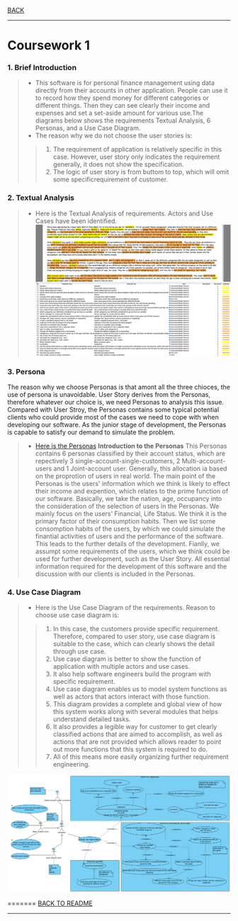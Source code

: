 [BACK](../README.md)
***
# Coursework 1
### 1. Brief Introduction
> - This software is for personal finance management using data directly from their accounts in other application. People can use it to record how they spend money for different categories or different things. Then they can see clearly their income and expenses and set a set-aside amount for various use.The diagrams below shows the requirements Textual Analysis, 6 Personas, and a Use Case Diagram.
> - The reason why we do not choose the user stories is:  
> >  1. The requirement of application is relatively specific in this case.  However, user story only indicates the requirement generally, it does not show the specification.  
> >  2. The logic of user story is from buttom to top, which will omit some specificrequirement of customer.


### 2. Textual Analysis
>- Here is the Textual Analysis of requirements. Actors and Use Cases have been identified.
![Textual Analysis](/images/CW1TA.png)

### 3. Persona

The reason why we choose Personas is that amont all the three chioces, the use of persona is unavoidable.
User Story derives from the Personas, therefore whatever our choice is, we need Personas to analysis this issue.
Compared with User Stroy, the Personas contains some typical potential clients who could provide most of the cases we need to cope with when developing our software.
As the junior stage of development, the Personas is capable to satisfy our demand to simulate the problem. 

>- [Here is the Personas](/docs/cw1_personas.md)
**Introduction to the Personas**
This Personas contains 6 personas classified by their account status, which are repectively 3 single-account-single-customers, 2 Multi-account-users and 1 Joint-account user.
Generally, this allocation ia based on the proprotion of users in real world.
The main point of the Personas is the users' information which we think is likely to effect their income and expention, 
which relates to the prime function of our software.
Basically, we take the nation, age, occupancy into the consideration of the selection of users in the Personas.
We mainly focus on the users' Financial, Life Status. We think it is the primary factor of their consumption habits.
Then we list some consomption habits of the users, by which we could simulate the finantial activities of users and the performance of the software.
This leads to the further details of the development. 
Fianlly, we assumpt some requirements of the users, which we think could be used for further development, such as the User Story.
All essential information required for the development of this software and the discussion with our clients is included in the Personas. 


### 4. Use Case Diagram
> - Here is the Use Case Diagram of the requirements.
> Reason to choose use case diagram is:
> > 1. In this case, the customers provide specific requirement. Therefore, compared to user story, use case diagram is suitable to the case, which can clearly shows the detail through use case.
> > 2. Use case diagram is better to show the function of application with multiple actors and use cases.
> > 3. It also help software engineers build the program with specific requirement.
> > 3. Use case diagram enables us to model system functions as well as actors that actors interact with those function.
> > 4. This diagram provides a complete and global view of how this system works along with several modules that helps understand detailed tasks.
> > 5. It also provides a legible way for customer to get clearly classified actions that are aimed to accomplish, as well as actions that are not provided which allows reader to point out more functions that this system is required to do.
> > 6. All of this means more easily organizing further requirement engineering.

![Use Case Diagram](/images/CW1UCD.png)

=======
[BACK TO README](../README.md)
***